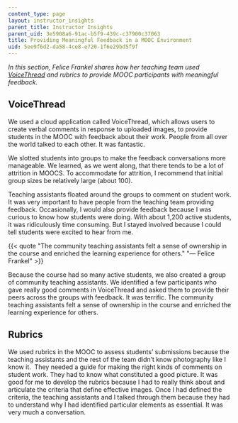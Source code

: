 ```yaml
---
content_type: page
layout: instructor_insights
parent_title: Instructor Insights
parent_uid: 3e5908a6-91ac-b5f9-439c-c37900c37063
title: Providing Meaningful Feedback in a MOOC Environment
uid: 5ee9f6d2-da58-4ce8-e720-1f6e29bd5f9f
---
```


_In this section, Felice Frankel shares how her teaching team used [VoiceThread](https://voicethread.com/) and rubrics to provide MOOC participants with meaningful feedback._

VoiceThread 
------------

We used a cloud application called VoiceThread, which allows users to create verbal comments in response to uploaded images, to provide students in the MOOC with feedback about their work. People from all over the world talked to each other. It was fantastic.

We slotted students into groups to make the feedback conversations more manageable. We learned, as we went along, that there tends to be a lot of attrition in MOOCS. To accommodate for attrition, I recommend that initial group sizes be relatively large (about 100).

Teaching assistants floated around the groups to comment on student work. It was very important to have people from the teaching team providing feedback. Occasionally, I would also provide feedback because I was curious to know how students were doing. With about 1,200 active students, it was ridiculously time consuming. But I stayed involved because I could tell students were excited to hear from me.

{{< quote "The community teaching assistants felt a sense of ownership in the course and enriched the learning experience for others." "— Felice Frankel" >}}

Because the course had so many active students, we also created a group of community teaching assistants. We identified a few participants who gave really good comments in VoiceThread and asked them to provide their peers across the groups with feedback. It was terrific. The community teaching assistants felt a sense of ownership in the course and enriched the learning experience for others.

Rubrics
-------

We used rubrics in the MOOC to assess students’ submissions because the teaching assistants and the rest of the team didn’t know photography like I know it.  They needed a guide for making the right kinds of comments on student work. They had to know what constituted a good picture. It was good for me to develop the rubrics because I had to really think about and articulate the criteria that define effective images. Once I had defined the criteria, the teaching assistants and I talked through them because they had to understand why I had identified particular elements as essential. It was very much a conversation.